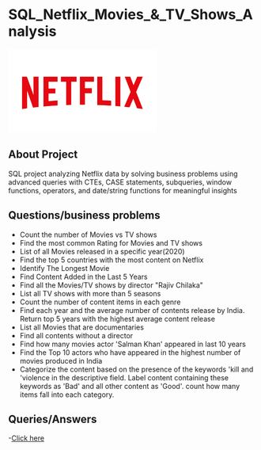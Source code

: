 # SQL_Netflix_Movies_&_TV_Shows_Analysis
![Netflix Logo](https://github.com/Tusharnjaiswal/SQL_Netflix_Analysis/blob/main/netflix%20logo.png)

## About Project
SQL project analyzing Netflix data by solving business problems using advanced queries with CTEs, CASE statements, subqueries, window functions, operators, and date/string functions for meaningful insights

## Questions/business problems
-	Count the number of Movies vs TV shows
-	Find the most common Rating for Movies and TV shows
-	List of all Movies released in a specific year(2020)
-	Find the top 5 countries with the most content on Netflix
-	Identify The Longest Movie
-	Find Content Added in the Last 5 Years
-	Find all the Movies/TV shows by director "Rajiv Chilaka"
-	List all TV shows with more than 5 seasons
-	Count the number of content items in each genre
-	Find each year and the average number of contents release by India.   Return top 5 years with the highest average content release  
-	List all Movies that are documentaries
-	Find all contents without a director
-	Find how many movies actor 'Salman Khan' appeared in last 10 years
-	Find the Top 10 actors who have appeared in the highest number of movies produced in India
-	Categorize the content based on the presence of the keywords 'kill and 'violence
 in the descriptive field. Label content containing these keywords as 'Bad' and all
 other content as 'Good'. count how many items fall into each category.

## Queries/Answers
-<a href="https://github.com/Tusharnjaiswal/SQL_Netflix_Analysis/blob/main/Queries.sql">Click here</a>


